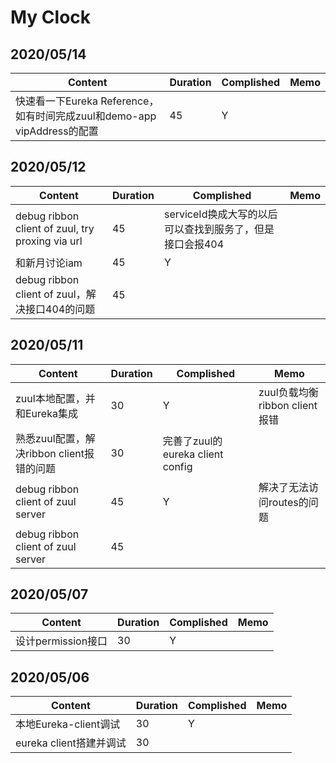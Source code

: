 # My Clock

## 2020/05/14

Content | Duration | Complished | Memo
-- | -- | -- | --
快速看一下Eureka Reference，如有时间完成zuul和demo-app vipAddress的配置 | 45 | Y |

## 2020/05/12

Content | Duration | Complished | Memo
-- | -- | -- | --
debug ribbon client of zuul, try proxing via url | 45 | serviceId换成大写的以后可以查找到服务了，但是接口会报404
和新月讨论iam | 45 | Y |
debug ribbon client of zuul，解决接口404的问题 | 45 |

## 2020/05/11

Content | Duration | Complished | Memo
-- | -- | -- | --
zuul本地配置，并和Eureka集成 | 30 | Y | zuul负载均衡ribbon client报错
熟悉zuul配置，解决ribbon client报错的问题 | 30 | 完善了zuul的eureka client config
debug ribbon client of zuul server | 45 | Y | 解决了无法访问routes的问题
debug ribbon client of zuul server | 45 |

## 2020/05/07

Content | Duration | Complished | Memo
-- | -- | -- | --
设计permission接口 | 30 | Y | 

## 2020/05/06

Content | Duration | Complished | Memo
-- | -- | -- | --
本地Eureka-client调试 | 30 | Y
eureka client搭建并调试 | 30 | 

